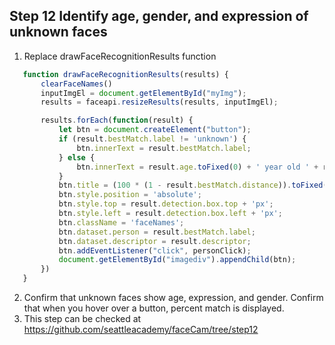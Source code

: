 ## Step 12 Identify age, gender, and expression of unknown faces

1.  Replace drawFaceRecognitionResults function
 ```javascript  
    function drawFaceRecognitionResults(results) {
        clearFaceNames()
        inputImgEl = document.getElementById("myImg");
        results = faceapi.resizeResults(results, inputImgEl);

        results.forEach(function(result) {
            let btn = document.createElement("button");
            if (result.bestMatch.label != 'unknown') {
                btn.innerText = result.bestMatch.label;
            } else {
                btn.innerText = result.age.toFixed(0) + ' year old ' + result.expressions.asSortedArray()[0].expression + ' ' + result.gender;
            }
            btn.title = (100 * (1 - result.bestMatch.distance)).toFixed(0) + ' %';
            btn.style.position = 'absolute';
            btn.style.top = result.detection.box.top + 'px';
            btn.style.left = result.detection.box.left + 'px';
            btn.className = 'faceNames';
            btn.dataset.person = result.bestMatch.label;
            btn.dataset.descriptor = result.descriptor;
            btn.addEventListener("click", personClick);
            document.getElementById("imagediv").appendChild(btn);
        })
    }
```
2. Confirm that unknown faces show age, expression, and gender. Confirm that when you hover over a button, percent match is displayed.
3. This step can be checked at https://github.com/seattleacademy/faceCam/tree/step12

